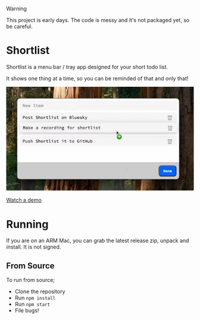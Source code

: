 > [!WARNING]
> This project is early days. The code is messy and it's not packaged yet, so be careful.

# Shortlist

Shortlist is a menu bar / tray app designed for your short todo list.

It shows one thing at a time, so you can be reminded of that and only that!

![Demo Screenshot](https://raw.githubusercontent.com/jmhobbs/shortlist/refs/heads/main/.github/readme/demo.png)

[Watch a demo](https://youtu.be/_e7tgGJRK8M)

# Running

If you are on an ARM Mac, you can grab the latest release zip, unpack and install.  It is not signed.

## From Source
 
To run from source;

- Clone the repository
- Run `npm install`
- Run `npm start`
- File bugs!
